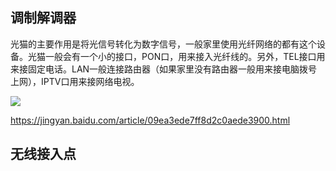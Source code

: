 ## 调制解调器

光猫的主要作用是将光信号转化为数字信号，一般家里使用光纤网络的都有这个设备。光猫一般会有一个小的接口，PON口，用来接入光纤线的。另外，TEL接口用来接固定电话。LAN一般连接路由器（如果家里没有路由器一般用来接电脑拨号上网），IPTV口用来接网络电视。

![](https://i.postimg.cc/mrvgmG7D/19216811.gif)

https://jingyan.baidu.com/article/09ea3ede7ff8d2c0aede3900.html


## 无线接入点

